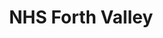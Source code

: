 ---
schema: default
title: NHS Forth Valley
description: Health board for the NHS Forth Valley area 
logo: ''
type:
- Health board
portal_url: ''
org_url: http://www.nhsforthvalley.com
twitter_handle: nhsforthvalley
gss_code: S08000019
wikidata_qid: Q6954136
wdtk_id: nhs_forth_valley
---